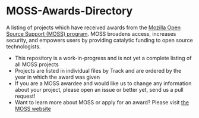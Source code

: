 # MOSS-Awards-Directory
A listing of projects which have received awards from the [Mozilla Open Source Support (MOSS) program](https://www.mozilla.org/moss/). MOSS broadens access, increases security, and empowers users by providing catalytic funding to open source technologists. 
* This repository is a work-in-progress and is not yet a complete listing of all MOSS projects
* Projects are listed in individual files by Track and are ordered by the year in which the award was given
* If you are a MOSS awardee and would like us to change any information about your project, please open an issue or better yet, send us a pull request!
* Want to learn more about MOSS or apply for an award? Please visit [the MOSS website](https://www.mozilla.org/moss/)
